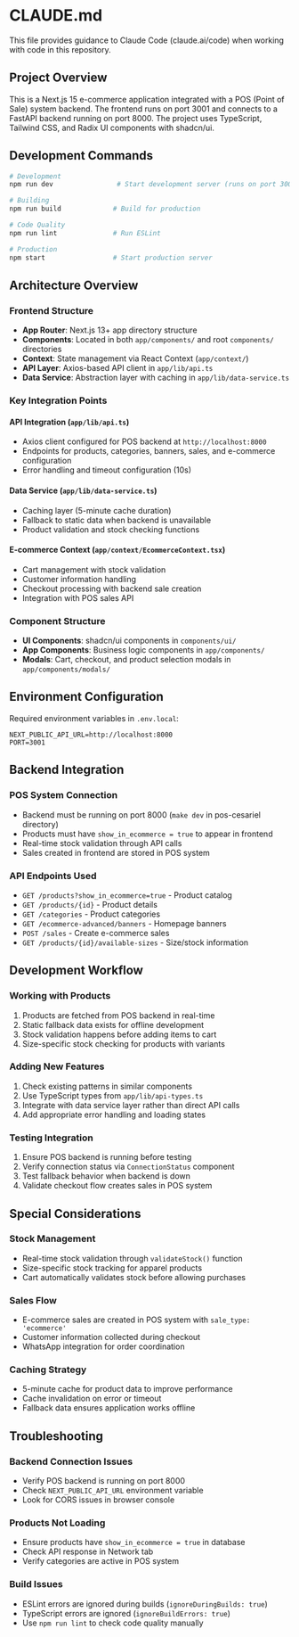 # CLAUDE.md

This file provides guidance to Claude Code (claude.ai/code) when working with code in this repository.

## Project Overview

This is a Next.js 15 e-commerce application integrated with a POS (Point of Sale) system backend. The frontend runs on port 3001 and connects to a FastAPI backend running on port 8000. The project uses TypeScript, Tailwind CSS, and Radix UI components with shadcn/ui.

## Development Commands

```bash
# Development
npm run dev                # Start development server (runs on port 3001)

# Building
npm run build             # Build for production

# Code Quality
npm run lint              # Run ESLint

# Production
npm start                 # Start production server
```

## Architecture Overview

### Frontend Structure
- **App Router**: Next.js 13+ app directory structure
- **Components**: Located in both `app/components/` and root `components/` directories
- **Context**: State management via React Context (`app/context/`)
- **API Layer**: Axios-based API client in `app/lib/api.ts`
- **Data Service**: Abstraction layer with caching in `app/lib/data-service.ts`

### Key Integration Points

#### API Integration (`app/lib/api.ts`)
- Axios client configured for POS backend at `http://localhost:8000`
- Endpoints for products, categories, banners, sales, and e-commerce configuration
- Error handling and timeout configuration (10s)

#### Data Service (`app/lib/data-service.ts`)  
- Caching layer (5-minute cache duration)
- Fallback to static data when backend is unavailable
- Product validation and stock checking functions

#### E-commerce Context (`app/context/EcommerceContext.tsx`)
- Cart management with stock validation
- Customer information handling
- Checkout processing with backend sale creation
- Integration with POS sales API

### Component Structure
- **UI Components**: shadcn/ui components in `components/ui/`
- **App Components**: Business logic components in `app/components/`
- **Modals**: Cart, checkout, and product selection modals in `app/components/modals/`

## Environment Configuration

Required environment variables in `.env.local`:
```env
NEXT_PUBLIC_API_URL=http://localhost:8000
PORT=3001
```

## Backend Integration

### POS System Connection
- Backend must be running on port 8000 (`make dev` in pos-cesariel directory)
- Products must have `show_in_ecommerce = true` to appear in frontend
- Real-time stock validation through API calls
- Sales created in frontend are stored in POS system

### API Endpoints Used
- `GET /products?show_in_ecommerce=true` - Product catalog
- `GET /products/{id}` - Product details
- `GET /categories` - Product categories  
- `GET /ecommerce-advanced/banners` - Homepage banners
- `POST /sales` - Create e-commerce sales
- `GET /products/{id}/available-sizes` - Size/stock information

## Development Workflow

### Working with Products
1. Products are fetched from POS backend in real-time
2. Static fallback data exists for offline development
3. Stock validation happens before adding items to cart
4. Size-specific stock checking for products with variants

### Adding New Features
1. Check existing patterns in similar components
2. Use TypeScript types from `app/lib/api-types.ts`
3. Integrate with data service layer rather than direct API calls
4. Add appropriate error handling and loading states

### Testing Integration
1. Ensure POS backend is running before testing
2. Verify connection status via `ConnectionStatus` component
3. Test fallback behavior when backend is down
4. Validate checkout flow creates sales in POS system

## Special Considerations

### Stock Management
- Real-time stock validation through `validateStock()` function
- Size-specific stock tracking for apparel products
- Cart automatically validates stock before allowing purchases

### Sales Flow
- E-commerce sales are created in POS system with `sale_type: 'ecommerce'`
- Customer information collected during checkout
- WhatsApp integration for order coordination

### Caching Strategy  
- 5-minute cache for product data to improve performance
- Cache invalidation on error or timeout
- Fallback data ensures application works offline

## Troubleshooting

### Backend Connection Issues
- Verify POS backend is running on port 8000
- Check `NEXT_PUBLIC_API_URL` environment variable
- Look for CORS issues in browser console

### Products Not Loading
- Ensure products have `show_in_ecommerce = true` in database
- Check API response in Network tab
- Verify categories are active in POS system

### Build Issues
- ESLint errors are ignored during builds (`ignoreDuringBuilds: true`)
- TypeScript errors are ignored (`ignoreBuildErrors: true`)
- Use `npm run lint` to check code quality manually